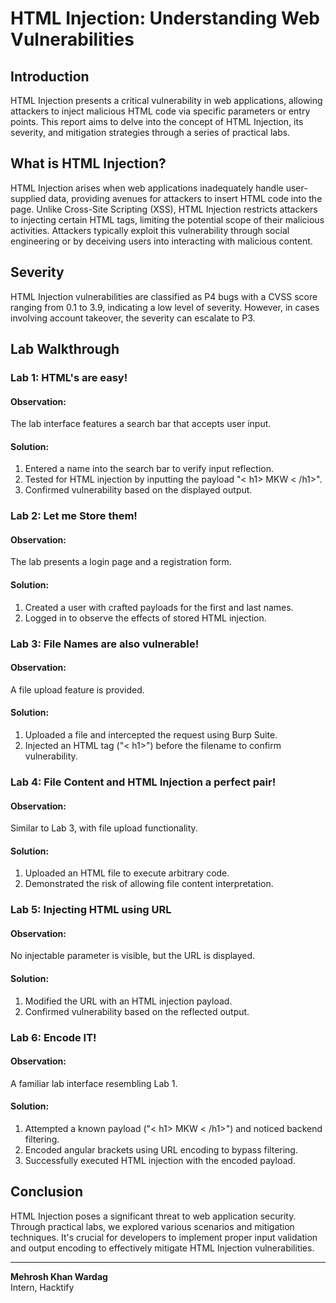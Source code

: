 # HTML Injection: Understanding Web Vulnerabilities

## Introduction
HTML Injection presents a critical vulnerability in web applications, allowing attackers to inject malicious HTML code via specific parameters or entry points. This report aims to delve into the concept of HTML Injection, its severity, and mitigation strategies through a series of practical labs.

## What is HTML Injection?
HTML Injection arises when web applications inadequately handle user-supplied data, providing avenues for attackers to insert HTML code into the page. Unlike Cross-Site Scripting (XSS), HTML Injection restricts attackers to injecting certain HTML tags, limiting the potential scope of their malicious activities. Attackers typically exploit this vulnerability through social engineering or by deceiving users into interacting with malicious content.

## Severity
HTML Injection vulnerabilities are classified as P4 bugs with a CVSS score ranging from 0.1 to 3.9, indicating a low level of severity. However, in cases involving account takeover, the severity can escalate to P3.

## Lab Walkthrough

### Lab 1: HTML's are easy!
#### Observation:
The lab interface features a search bar that accepts user input.

#### Solution:
1. Entered a name into the search bar to verify input reflection.
2. Tested for HTML injection by inputting the payload "< h1> MKW < /h1>".
3. Confirmed vulnerability based on the displayed output.

### Lab 2: Let me Store them!
#### Observation:
The lab presents a login page and a registration form.

#### Solution:
1. Created a user with crafted payloads for the first and last names.
2. Logged in to observe the effects of stored HTML injection.

### Lab 3: File Names are also vulnerable!
#### Observation:
A file upload feature is provided.

#### Solution:
1. Uploaded a file and intercepted the request using Burp Suite.
2. Injected an HTML tag ("< h1>") before the filename to confirm vulnerability.

### Lab 4: File Content and HTML Injection a perfect pair!
#### Observation:
Similar to Lab 3, with file upload functionality.

#### Solution:
1. Uploaded an HTML file to execute arbitrary code.
2. Demonstrated the risk of allowing file content interpretation.

### Lab 5: Injecting HTML using URL
#### Observation:
No injectable parameter is visible, but the URL is displayed.

#### Solution:
1. Modified the URL with an HTML injection payload.
2. Confirmed vulnerability based on the reflected output.

### Lab 6: Encode IT!
#### Observation:
A familiar lab interface resembling Lab 1.

#### Solution:
1. Attempted a known payload ("< h1> MKW < /h1>") and noticed backend filtering.
2. Encoded angular brackets using URL encoding to bypass filtering.
3. Successfully executed HTML injection with the encoded payload.

## Conclusion
HTML Injection poses a significant threat to web application security. Through practical labs, we explored various scenarios and mitigation techniques. It's crucial for developers to implement proper input validation and output encoding to effectively mitigate HTML Injection vulnerabilities.

---

**Mehrosh Khan Wardag**  
Intern, Hacktify
